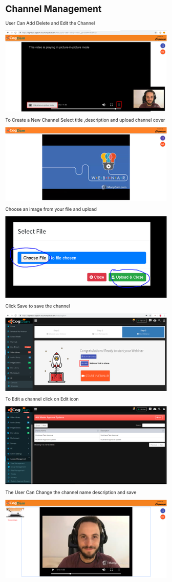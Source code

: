 # Channel Management

User Can Add Delete and Edit the Channel

![](../.gitbook/assets/image%20%28139%29.png)

To Create a New Channel Select title ,description and upload channel cover

![](../.gitbook/assets/image%20%28148%29.png)

Choose an image from your file and upload

![](../.gitbook/assets/image%20%28244%29.png)

Click Save to save the channel

![](../.gitbook/assets/image%20%2833%29.png)

To Edit a channel click on Edit icon

![](../.gitbook/assets/image%20%28195%29.png)

The User Can Change the channel name description and save

![](../.gitbook/assets/image%20%2847%29.png)

